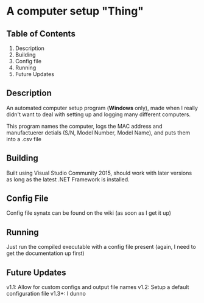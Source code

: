 # A computer setup "Thing"  

## Table of Contents
1. Description  
2. Building
3. Config file
4. Running
5. Future Updates

## Description
An automated computer setup program (__Windows__ only), made when I really didn't want to deal with setting up and logging many different computers.  
  
This program names the computer, logs the MAC address and manufactuerer detials (S/N, Model Number, Model Name), and puts them into a .csv file  

## Building  
Built using Visual Studio Community 2015, should work with later versions as long as the latest .NET Framework is installed.  

## Config File
Config file synatx can be found on the wiki (as soon as I get it up)

## Running
Just run the compiled executable with a config file present (again, I need to get the documentation up first)

## Future Updates
v1.1: Allow for custom configs and output file names
v1.2: Setup a default configuration file
v1.3+: I dunno
